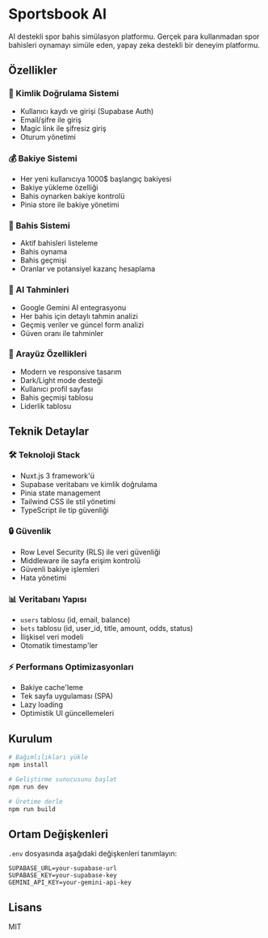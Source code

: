 # Sportsbook AI

AI destekli spor bahis simülasyon platformu. Gerçek para kullanmadan spor bahisleri oynamayı simüle eden, yapay zeka destekli bir deneyim platformu.

## Özellikler

### 🔐 Kimlik Doğrulama Sistemi
- Kullanıcı kaydı ve girişi (Supabase Auth)
- Email/şifre ile giriş
- Magic link ile şifresiz giriş
- Oturum yönetimi

### 💰 Bakiye Sistemi
- Her yeni kullanıcıya 1000$ başlangıç bakiyesi
- Bakiye yükleme özelliği
- Bahis oynarken bakiye kontrolü
- Pinia store ile bakiye yönetimi

### 🎲 Bahis Sistemi
- Aktif bahisleri listeleme
- Bahis oynama
- Bahis geçmişi
- Oranlar ve potansiyel kazanç hesaplama

### 🤖 AI Tahminleri
- Google Gemini AI entegrasyonu
- Her bahis için detaylı tahmin analizi
- Geçmiş veriler ve güncel form analizi
- Güven oranı ile tahminler

### 🎨 Arayüz Özellikleri
- Modern ve responsive tasarım
- Dark/Light mode desteği
- Kullanıcı profil sayfası
- Bahis geçmişi tablosu
- Liderlik tablosu

## Teknik Detaylar

### 🛠 Teknoloji Stack
- Nuxt.js 3 framework'ü
- Supabase veritabanı ve kimlik doğrulama
- Pinia state management
- Tailwind CSS ile stil yönetimi
- TypeScript ile tip güvenliği

### 🔒 Güvenlik
- Row Level Security (RLS) ile veri güvenliği
- Middleware ile sayfa erişim kontrolü
- Güvenli bakiye işlemleri
- Hata yönetimi

### 📊 Veritabanı Yapısı
- `users` tablosu (id, email, balance)
- `bets` tablosu (id, user_id, title, amount, odds, status)
- İlişkisel veri modeli
- Otomatik timestamp'ler

### ⚡️ Performans Optimizasyonları
- Bakiye cache'leme
- Tek sayfa uygulaması (SPA)
- Lazy loading
- Optimistik UI güncellemeleri

## Kurulum

```bash
# Bağımlılıkları yükle
npm install

# Geliştirme sunucusunu başlat
npm run dev

# Üretime derle
npm run build
```

## Ortam Değişkenleri

`.env` dosyasında aşağıdaki değişkenleri tanımlayın:

```env
SUPABASE_URL=your-supabase-url
SUPABASE_KEY=your-supabase-key
GEMINI_API_KEY=your-gemini-api-key
```

## Lisans

MIT
